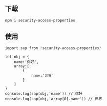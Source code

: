 <!--
 * @Author: zhanghao
 * @Date: 2023-07-19 15:22:30
 * @LastEditors: zhanghao
 * @LastEditTime: 2023-07-19 15:26:27
 * @Description: 
 * @FilePath: \JSON\zhanghaoepic-npm-test001\README.md
-->
## 下载

```node
npm i security-access-properties
```

## 使用

```javasc
import sap from 'security-access-properties'

let obj = {
    name:'你好',
    array:[
        {
            name:'世界'
        }
    ]
}
console.log(sap(obj,'name')) // 你好
console.log(sap(obj,'array[0].name')) // 世界
```
